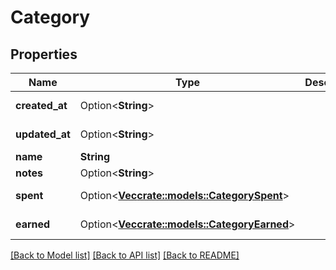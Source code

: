 # Category

## Properties

Name | Type | Description | Notes
------------ | ------------- | ------------- | -------------
**created_at** | Option<**String**> |  | [optional][readonly]
**updated_at** | Option<**String**> |  | [optional][readonly]
**name** | **String** |  | 
**notes** | Option<**String**> |  | [optional]
**spent** | Option<[**Vec<crate::models::CategorySpent>**](CategorySpent.md)> |  | [optional][readonly]
**earned** | Option<[**Vec<crate::models::CategoryEarned>**](CategoryEarned.md)> |  | [optional][readonly]

[[Back to Model list]](../README.md#documentation-for-models) [[Back to API list]](../README.md#documentation-for-api-endpoints) [[Back to README]](../README.md)


